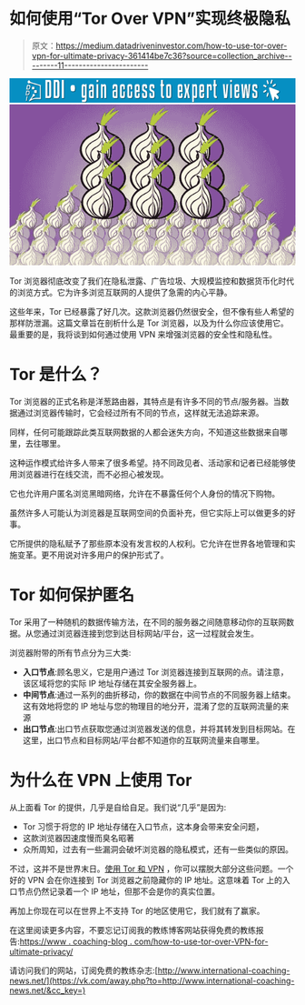 # 如何使用“Tor Over VPN”实现终极隐私

> 原文：<https://medium.datadriveninvestor.com/how-to-use-tor-over-vpn-for-ultimate-privacy-361414be7c36?source=collection_archive---------11----------------------->

[![](img/470461fd7115b7be6636b48da0b8d556.png)](http://www.track.datadriveninvestor.com/1B9E)![](img/d98b69d109ab19f229d8ad7d4ac5f4a3.png)

Tor 浏览器彻底改变了我们在隐私泄露、广告垃圾、大规模监控和数据货币化时代的浏览方式。它为许多浏览互联网的人提供了急需的内心平静。

这些年来，Tor 已经暴露了好几次。这款浏览器仍然很安全，但不像有些人希望的那样防泄漏。这篇文章旨在剖析什么是 Tor 浏览器，以及为什么你应该使用它。最重要的是，我将谈到如何通过使用 VPN 来增强浏览器的安全性和隐私性。

# Tor 是什么？

Tor 浏览器的正式名称是洋葱路由器，其特点是有许多不同的节点/服务器。当数据通过浏览器传输时，它会经过所有不同的节点，这样就无法追踪来源。

同样，任何可能跟踪此类互联网数据的人都会迷失方向，不知道这些数据来自哪里，去往哪里。

这种运作模式给许多人带来了很多希望。持不同政见者、活动家和记者已经能够使用浏览器进行在线交流，而不必担心被发现。

它也允许用户匿名浏览黑暗网络，允许在不暴露任何个人身份的情况下购物。

虽然许多人可能认为浏览器是互联网空间的负面补充，但它实际上可以做更多的好事。

它所提供的隐私赋予了那些原本没有发言权的人权利。它允许在世界各地管理和实施变革。更不用说对许多用户的保护形式了。

# Tor 如何保护匿名

Tor 采用了一种随机的数据传输方法，在不同的服务器之间随意移动你的互联网数据。从您通过浏览器连接到您到达目标网站/平台，这一过程就会发生。

浏览器附带的所有节点分为三大类:

*   **入口节点**:顾名思义，它是用户通过 Tor 浏览器连接到互联网的点。请注意，该区域将您的实际 IP 地址存储在其安全服务器上。
*   **中间节点**:通过一系列的曲折移动，你的数据在中间节点的不同服务器上结束。这有效地将您的 IP 地址与您的物理目的地分开，混淆了您的互联网流量的来源
*   **出口节点**:出口节点获取您通过浏览器发送的信息，并将其转发到目标网站。在这里，出口节点和目标网站/平台都不知道你的互联网流量来自哪里。

# 为什么在 VPN 上使用 Tor

从上面看 Tor 的提供，几乎是自给自足。我们说“几乎”是因为:

*   Tor 习惯于将您的 IP 地址存储在入口节点，这本身会带来安全问题，
*   这款浏览器因速度慢而臭名昭著
*   众所周知，过去有一些漏洞会破坏浏览器的隐私模式，还有一些类似的原因。

不过，这并不是世界末日。[使用 Tor 和 VPN](https://www.expressvpn.com/how-to-use-vpn/tor-vpn) ，你可以摆脱大部分这些问题。一个好的 VPN 会在你连接到 Tor 浏览器之前隐藏你的 IP 地址。这意味着 Tor 上的入口节点仍然记录着一个 IP 地址，但那不会是你的真实位置。

再加上你现在可以在世界上不支持 Tor 的地区使用它，我们就有了赢家。

在这里阅读更多内容，不要忘记订阅我的教练博客网站获得免费的教练报告:[https://www . coaching-blog . com/how-to-use-tor-over-VPN-for-ultimate-privacy/](https://www.coaching-blog.com/how-to-use-tor-over-vpn-for-ultimate-privacy/)

请访问我们的网站，订阅免费的教练杂志:[http://www.international-coaching-news.net/](https://vk.com/away.php?to=http://www.international-coaching-news.net/&cc_key=)